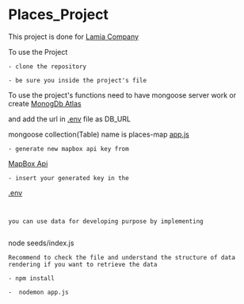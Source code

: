 # Places_Project

This  project is done for [Lamia Company](https://lamia.fi/en/)

To use the Project
```
- clone the repository

  ```
  ```
- be sure you inside the project's file
  ```
 
To use the project's functions need to have mongoose server work or create [MonogDb Atlas ](https://www.mongodb.com/cloud/atlas)
 
 and add the url in  [.env](https://github.com/BakrAlqassab/Places_Project/blob/master/.env)   file as DB_URL 
 
 mongoose collection(Table) name is places-map [app.js](https://github.com/BakrAlqassab/Places_Project/blob/master/app.js)
 
 ```
- generate new mapbox api key from 
```
   [MapBox Api](https://docs.mapbox.com/api/overview/)
   ```
- insert your generated key in the
```
  [.env](https://github.com/BakrAlqassab/Places_Project/blob/master/.env) 
```


you can use data for developing purpose by implementing 
    

 ```
  node seeds/index.js
   
 ```
Recommend to check the file and understand the structure of data rendering if you want to retrieve the data
```

```
- npm install
```

```
-  nodemon app.js




